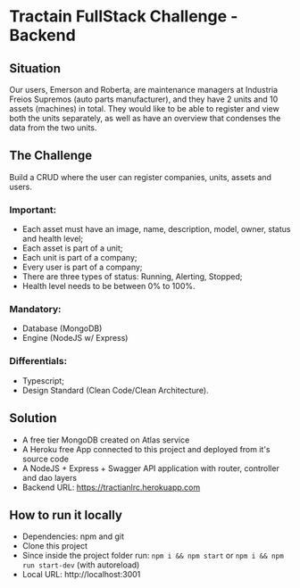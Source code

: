 # Tractain FullStack Challenge - Backend

## Situation

Our users, Emerson and Roberta, are maintenance managers at Industria Freios Supremos (auto parts manufacturer), and they have 2 units and 10 assets (machines) in total. They would like to be able to register and view both the units separately, as well as have an overview that condenses the data from the two units.

## The Challenge

Build a CRUD where the user can register companies, units, assets and users.

### Important:
- Each asset must have an image, name, description, model, owner, status and health level;
- Each asset is part of a unit;
- Each unit is part of a company;
- Every user is part of a company;
- There are three types of status: Running, Alerting, Stopped;
- Health level needs to be between 0% to 100%.

### Mandatory:
- Database (MongoDB)
- Engine (NodeJS w/ Express)

### Differentials:
- Typescript;
- Design Standard (Clean Code/Clean Architecture).

## Solution

- A free tier MongoDB created on Atlas service
- A Heroku free App connected to this project and deployed from it's source code
- A NodeJS + Express + Swagger API application with router, controller and dao layers
- Backend URL: https://tractianlrc.herokuapp.com

## How to run it locally
- Dependencies: npm and git
- Clone this project
- Since inside the project folder run: `npm i && npm start` or `npm i && npm run start-dev` (with autoreload)
- Local URL: http://localhost:3001
